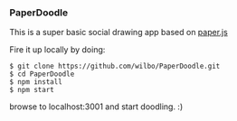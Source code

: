 ### PaperDoodle

This is a super basic social drawing app based on [paper.js](http://paperjs.org/)

Fire it up locally by doing:

    $ git clone https://github.com/wilbo/PaperDoodle.git
    $ cd PaperDoodle
    $ npm install
    $ npm start

browse to localhost:3001 and start doodling. :)
